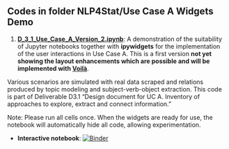 ## Codes in folder NLP4Stat/Use Case A Widgets Demo

1. [**D_3_1_Use_Case_A_Version_2.ipynb**](https://github.com/eurostat/NLP4Stat/blob/main/Use%20Case%20A%20Widgets%20Demo/D_3_1_Use_Case_A_Version_2.ipynb): A demonstration of the suitability of Jupyter notebooks together with **ipywidgets** for the implementation of the user interactions in Use Case A. This is a first version **not yet showing the layout enhancements which are possible and will be implemented with [Voilà](https://github.com/voila-dashboards/voila)**. 

Various scenarios are simulated with real data scraped and relations produced by topic modeling and subject-verb-object extraction. This code is part of Deliverable D3.1 “Design document for UC A. Inventory of approaches to explore, extract and connect information.”

Note: Please run all cells once. When the widgets are ready for use, the notebook will automatically hide all code, allowing experimentation. 

 * **Interactive notebook**: [![Binder](https://mybinder.org/badge_logo.svg)](https://mybinder.org/v2/gh/KSpiliop/Widgets/main?filepath=D_3_1_Use_Case_A_Version_2.ipynb)
 
